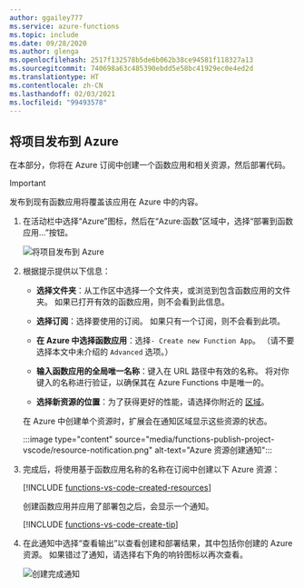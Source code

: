 ```yaml
---
author: ggailey777
ms.service: azure-functions
ms.topic: include
ms.date: 09/28/2020
ms.author: glenga
ms.openlocfilehash: 2517f132578b5de6b062b38ce94581f118327a13
ms.sourcegitcommit: 740698a63c485390ebdd5e58bc41929ec0e4ed2d
ms.translationtype: HT
ms.contentlocale: zh-CN
ms.lasthandoff: 02/03/2021
ms.locfileid: "99493578"
---
```

## <a name="publish-the-project-to-azure"></a>将项目发布到 Azure

在本部分，你将在 Azure 订阅中创建一个函数应用和相关资源，然后部署代码。

> [!IMPORTANT]
> 发布到现有函数应用将覆盖该应用在 Azure 中的内容。


1. 在活动栏中选择“Azure”图标，然后在“Azure:函数”区域中，选择“部署到函数应用...”按钮。

    ![将项目发布到 Azure](./media/functions-publish-project-vscode/function-app-publish-project.png)

1. 根据提示提供以下信息：

    - **选择文件夹**：从工作区中选择一个文件夹，或浏览到包含函数应用的文件夹。 如果已打开有效的函数应用，则不会看到此信息。

    - **选择订阅**：选择要使用的订阅。 如果只有一个订阅，则不会看到此项。

    - **在 Azure 中选择函数应用**：选择`- Create new Function App`。 （请不要选择本文中未介绍的 `Advanced` 选项。）
      
    - **输入函数应用的全局唯一名称**：键入在 URL 路径中有效的名称。 将对你键入的名称进行验证，以确保其在 Azure Functions 中是唯一的。
    
    - **选择新资源的位置**：为了获得更好的性能，请选择你附近的 [区域](https://azure.microsoft.com/regions/)。 
    
    在 Azure 中创建单个资源时，扩展会在通知区域显示这些资源的状态。

    :::image type="content" source="media/functions-publish-project-vscode/resource-notification.png" alt-text="Azure 资源创建通知":::
    
1.  完成后，将使用基于函数应用名称的名称在订阅中创建以下 Azure 资源：
    
    [!INCLUDE [functions-vs-code-created-resources](functions-vs-code-created-resources.md)]

    创建函数应用并应用了部署包之后，会显示一个通知。 

    [!INCLUDE [functions-vs-code-create-tip](functions-vs-code-create-tip.md)]

4. 在此通知中选择“查看输出”以查看创建和部署结果，其中包括你创建的 Azure 资源。 如果错过了通知，请选择右下角的响铃图标以再次查看。

    ![创建完成通知](media/functions-publish-project-vscode/function-create-notifications.png)
